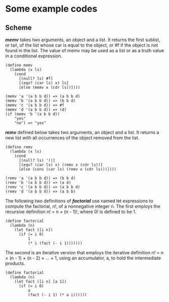 # Some example codes

## Scheme

_**memv**_ takes two arguments, an object and a list. It returns the first sublist, or tail, of the list whose car is equal to the object, or \#f if the object is not found in the list. The value of memv may be used as a list or as a truth value in a conditional expression.

```text
(define memv
  (lambda (x ls)
    (cond
      [(null? ls) #f]
      [(eqv? (car ls) x) ls]
      [else (memv x (cdr ls))])))

(memv 'a '(a b b d)) => (a b b d)
(memv 'b '(a b b d)) => (b b d)
(memv 'c '(a b b d)) => #f
(memv 'd '(a b b d)) => (d)
(if (memv 'b '(a b b d))
    "yes"
    "no") => "yes"
```

_**remv**_ defined below takes two arguments, an object and a list. It returns a new list with all occurrences of the object removed from the list.

```text
(define remv
  (lambda (x ls)
    (cond
      [(null? ls) '()]
      [(eqv? (car ls) x) (remv x (cdr ls))]
      [else (cons (car ls) (remv x (cdr ls)))])))

(remv 'a '(a b b d)) => (b b d)
(remv 'b '(a b b d)) => (a d)
(remv 'c '(a b b d)) => (a b b d)
(remv 'd '(a b b d)) => (a b b)
```

The following two definitions of _**factorial**_ use named let expressions to compute the factorial, n!, of a nonnegative integer n. The first employs the recursive definition n! = n × \(n - 1\)!, where 0! is defined to be 1.

```text
(define factorial
  (lambda (n)
    (let fact ([i n])
      (if (= i 0)
          1
          (* i (fact (- i 1)))))))
```

The second is an iterative version that employs the iterative definition n! = n × \(n - 1\) × \(n - 2\) × ... × 1, using an accumulator, a, to hold the intermediate products.

```text
(define factorial
  (lambda (n)
    (let fact ([i n] [a 1])
      (if (= i 0)
          a
          (fact (- i 1) (* a i))))))
```

